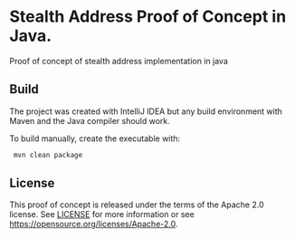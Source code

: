 # Stealth Address Proof of Concept in Java.

Proof of concept of stealth address implementation in java

Build
-----

The project was created with IntelliJ IDEA but any build environment with Maven and the Java compiler should work.

To build manually, create the executable with:

```sh
 mvn clean package
```
License
-------

This proof of concept is released under the terms of the Apache 2.0 license. See [LICENSE](LICENSE) for more
information or see https://opensource.org/licenses/Apache-2.0.
